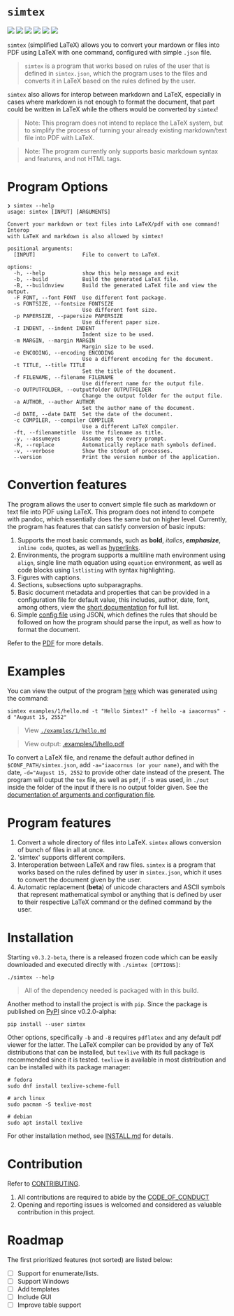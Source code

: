# `simtex`

![](https://api.codiga.io/project/34276/score/svg)
![](https://github.com/iaacornus/simtex/actions/workflows/pytest.yaml/badge.svg)
![](https://img.shields.io/pypi/v/simtex?label=pypi%20package)
![](https://img.shields.io/pypi/dm/simtex)
![](https://img.shields.io/github/license/iaacornus/simtex)
![](https://badgen.net/pypi/python/simtex)

`simtex` (simplified LaTeX) allows you to convert your mardown or files
into PDF using LaTeX with one command, configured with simple `.json` file.

> `simtex` is a program that works based on rules of the user that is
defined in `simtex.json`, which the program uses to the files and converts
it in LaTeX based on the rules defined by the user.

`simtex` also allows for interop between markdown and LaTeX, especially in cases
where markdown is not enough to format the document, that part could be written
in LaTeX while the others would be converted by `simtex`!

> Note: This program does not intend to replace the LaTeX system, but to
simplify the process of turning your already existing markdown/text file
into PDF with LaTeX.

> Note: The program currently only supports basic markdown syntax and
features, and not HTML tags.

# Program Options

```
❯ simtex --help
usage: simtex [INPUT] [ARGUMENTS]

Convert your markdown or text files into LaTeX/pdf with one command! Interop
with LaTeX and markdown is also allowed by simtex!

positional arguments:
  [INPUT]               File to convert to LaTeX.

options:
  -h, --help            show this help message and exit
  -b, --build           Build the generated LaTeX file.
  -B, --buildnview      Build the generated LaTeX file and view the output.
  -F FONT, --font FONT  Use different font package.
  -s FONTSIZE, --fontsize FONTSIZE
                        Use different font size.
  -p PAPERSIZE, --papersize PAPERSIZE
                        Use different paper size.
  -I INDENT, --indent INDENT
                        Indent size to be used.
  -m MARGIN, --margin MARGIN
                        Margin size to be used.
  -e ENCODING, --encoding ENCODING
                        Use a different encoding for the document.
  -t TITLE, --title TITLE
                        Set the title of the document.
  -f FILENAME, --filename FILENAME
                        Use different name for the output file.
  -o OUTPUTFOLDER, --outputfolder OUTPUTFOLDER
                        Change the output folder for the output file.
  -a AUTHOR, --author AUTHOR
                        Set the author name of the document.
  -d DATE, --date DATE  Set the date of the document.
  -c COMPILER, --compiler COMPILER
                        Use a different LaTeX compiler.
  -ft, --filenametitle  Use the filename as title.
  -y, --assumeyes       Assume yes to every prompt.
  -R, --replace         Automatically replace math symbols defined.
  -v, --verbose         Show the stdout of processes.
  --version             Print the version number of the application.
```

# Convertion features

The program allows the user to convert simple file such as markdown or text
file into PDF using LaTeX. This program does not intend to compete with pandoc,
which essentially does the same but on higher level. Currently, the program
has features that can satisfy conversion of basic inputs:

1. Supports the most basic commands, such as **bold**, _italics_,
**_emphasize_**, `inline code`, quotes, as well as [hyperlinks](hyperlinks).
2. Environments, the program supports a multiline math environment using
`align`, single line math equation using `equation` environment, as well as
code blocks using `lstlisting` with syntax highlighting.
3. Figures with captions.
4. Sections, subsections upto subparagraphs.
5. Basic document metadata and properties that can be provided in a
configuration file for default value, this includes, author, date, font, among
others, view the [short documentation](./examples/config/README.md) for full
list.
6. Simple [config file](./examples/config/simtex.json) using JSON, which
defines the rules that should be followed on how the program should parse the
input, as well as how to format the document.

Refer to the [PDF](./examples/1/out/hello.pdf) for more details.

# Examples

You can view the output of the program [here](./examples/1/out/hello.pdf) which was
generated using the command:

```
simtex examples/1/hello.md -t "Hello Simtex!" -f hello -a iaacornus" -d "August 15, 2552"
```

> View [`./examples/1/hello.md`](./examples/1/example.md)

> View output: [.examples/1/hello.pdf](./examples/1/out/hello.pdf)

To convert a LaTeX file, and rename the default author defined in
`$CONF_PATH/simtex.json`, add `-a="iaacornus (or your name)`, and with the
date, `-d="August 15, 2552` to provide other date instead of the present. The
program will output the `tex` file, as well as `pdf`, if `-b` was used, in `./out`
inside the folder of the input if there is no output folder given. See the
[documentation of arguments and configuration file](./examples/config/README.md).

# Program features

1. Convert a whole directory of files into LaTeX. `simtex` allows conversion of
bunch of files in all at once.
2. 'simtex' supports different compilers.
3. Interoperation between LaTeX and raw files. `simtex` is a program
that works based on the rules defined by user in `simtex.json`, which it uses
to convert the document given by the user.
4. Automatic replacement (**beta**) of unicode characters and ASCII symbols that represent mathematical symbol or anything that is defined by user to their respective LaTeX command or the defined command by the user.

# Installation

Starting `v0.3.2-beta`, there is a released frozen code which can be easily downloaded
and executed directly with `./simtex [OPTIONS]`:

```
./simtex --help
```

> All of the dependency needed is packaged with in this build.

Another method to install the project is with `pip`. Since the package is
published on [PyPI](https://pypi.org/project/simtex/) since v0.2.0-alpha:

```
pip install --user simtex
```

Other options, specifically `-b` and `-B` requires `pdflatex` and any default
pdf viewer for the latter. The LaTeX compiler can be provided by any of TeX
distributions that can be installed, but `texlive` with its full package is
recommended since it is tested. `texlive` is available in most distribution
and can be installed with its package manager:

```
# fedora
sudo dnf install texlive-scheme-full

# arch linux
sudo pacman -S texlive-most

# debian
sudo apt install texlive
```

For other installation method, see [INSTALL.md](INSTALL.md) for details.

# Contribution

Refer to [CONTRIBUTING](CONTRIBUTING.md).

1. All contributions are required to abide by the [CODE_OF_CONDUCT](CODE_OF_CONDUCT.md)
2. Opening and reporting issues is welcomed and considered as valuable contribution in this project.

# Roadmap

The first prioritized features (not sorted) are listed below:

- [ ] Support for enumerate/lists.
- [ ] Support Windows
- [ ] Add templates
- [ ] Include GUI
- [ ] Improve table support
